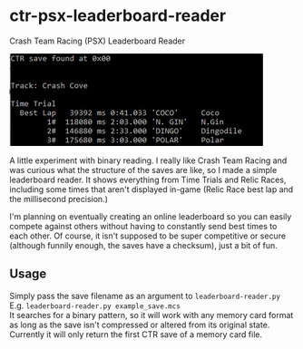 
# ctr-psx-leaderboard-reader
 Crash Team Racing (PSX) Leaderboard Reader
  
<img src="./readme/leaderboard.jpg">  
  
A little experiment with binary reading. I really like Crash Team Racing and was curious what the structure of the saves are like, so I made a simple leaderboard reader. It shows everything from Time Trials and Relic Races, including some times that aren't displayed in-game (Relic Race best lap and the millisecond precision.)  
  
I'm planning on eventually creating an online leaderboard so you can easily compete against others without having to constantly send best times to each other. Of course, it isn't supposed to be super competitive or secure (although funnily enough, the saves have a checksum), just a bit of fun.
  
## Usage
Simply pass the save filename as an argument to `leaderboard-reader.py`  
E.g. `leaderboard-reader.py example_save.mcs`  
It searches for a binary pattern, so it will work with any memory card format as long as the save isn't compressed or altered from its original state. Currently it will only return the first CTR save of a memory card file.
